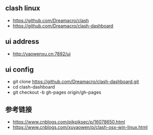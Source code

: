 ## clash linux
- https://github.com/Dreamacro/clash
- https://github.com/Dreamacro/clash-dashboard

## ui address
- http://yaowenxu.cn:7892/ui

## ui config
- git clone https://github.com/Dreamacro/clash-dashboard.git
- cd clash-dashboard
- git checkout -b gh-pages origin/gh-pages

## 参考链接
- https://www.cnblogs.com/pikpiksec/p/16078650.html
- https://www.cnblogs.com/xuyaowen/p/clash-osx-win-linux.html